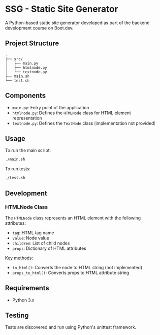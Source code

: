 # SSG - Static Site Generator

A Python-based static site generator developed as part of the backend development course on Boot.dev.

## Project Structure

```
.
├── src/
│   ├── main.py
│   ├── htmlnode.py
│   └── textnode.py
├── main.sh
└── test.sh
```

## Components

- `main.py`: Entry point of the application
- `htmlnode.py`: Defines the `HTMLNode` class for HTML element representation
- `textnode.py`: Defines the `TextNode` class (implementation not provided)

## Usage

To run the main script:

```bash
./main.sh
```

To run tests:

```bash
./test.sh
```

## Development

### HTMLNode Class

The `HTMLNode` class represents an HTML element with the following attributes:
- `tag`: HTML tag name
- `value`: Node value
- `children`: List of child nodes
- `props`: Dictionary of HTML attributes

Key methods:
- `to_html()`: Converts the node to HTML string (not implemented)
- `props_to_html()`: Converts props to HTML attribute string

## Requirements

- Python 3.x

## Testing

Tests are discovered and run using Python's unittest framework.